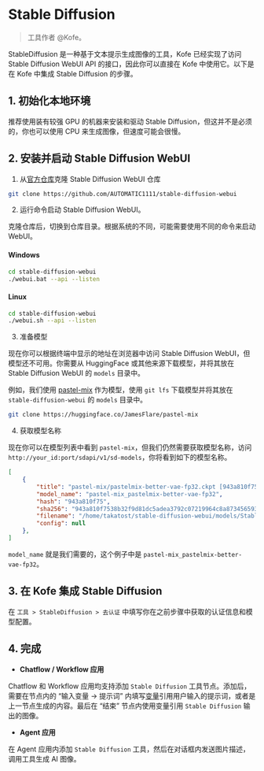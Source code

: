 # Stable Diffusion

> 工具作者 @Kofe。

StableDiffusion 是一种基于文本提示生成图像的工具，Kofe 已经实现了访问 Stable Diffusion WebUI API 的接口，因此你可以直接在 Kofe 中使用它。以下是在 Kofe 中集成 Stable Diffusion 的步骤。

## 1. 初始化本地环境

推荐使用装有较强 GPU 的机器来安装和驱动 Stable Diffusion，但这并不是必须的，你也可以使用 CPU 来生成图像，但速度可能会很慢。

## 2. 安装并启动 Stable Diffusion WebUI

1. 从[官方仓库](https://github.com/AUTOMATIC1111/stable-diffusion-webui)克隆 Stable Diffusion WebUI 仓库
    
```bash
git clone https://github.com/AUTOMATIC1111/stable-diffusion-webui
```

2. 运行命令启动 Stable Diffusion WebUI。

克隆仓库后，切换到仓库目录。根据系统的不同，可能需要使用不同的命令来启动 WebUI。

#### Windows

```bash
cd stable-diffusion-webui
./webui.bat --api --listen
```

#### Linux
```bash
cd stable-diffusion-webui
./webui.sh --api --listen
```

3. 准备模型

现在你可以根据终端中显示的地址在浏览器中访问 Stable Diffusion WebUI，但模型还不可用。你需要从 HuggingFace 或其他来源下载模型，并将其放在 Stable Diffusion WebUI 的 `models` 目录中。

例如，我们使用 [pastel-mix](https://huggingface.co/JamesFlare/pastel-mix) 作为模型，使用 `git lfs` 下载模型并将其放在 `stable-diffusion-webui` 的 `models` 目录中。

```bash
git clone https://huggingface.co/JamesFlare/pastel-mix
```

4. 获取模型名称

现在你可以在模型列表中看到 `pastel-mix`，但我们仍然需要获取模型名称，访问 `http://your_id:port/sdapi/v1/sd-models`，你将看到如下的模型名称。

```json
[
    {
        "title": "pastel-mix/pastelmix-better-vae-fp32.ckpt [943a810f75]",
        "model_name": "pastel-mix_pastelmix-better-vae-fp32",
        "hash": "943a810f75",
        "sha256": "943a810f7538b32f9d81dc5adea3792c07219964c8a8734565931fcec90d762d",
        "filename": "/home/takatost/stable-diffusion-webui/models/Stable-diffusion/pastel-mix/pastelmix-better-vae-fp32.ckpt",
        "config": null
    },
]
```

`model_name` 就是我们需要的，这个例子中是 `pastel-mix_pastelmix-better-vae-fp32`。

## 3. 在 Kofe 集成 Stable Diffusion

在 `工具 > StableDiffusion > 去认证` 中填写你在之前步骤中获取的认证信息和模型配置。

## 4. 完成

- **Chatflow / Workflow 应用**

Chatflow 和 Workflow 应用均支持添加 `Stable Diffusion` 工具节点。添加后，需要在节点内的 “输入变量 → 提示词” 内填写[变量](https://docs.dify.ai/v/zh-hans/guides/workflow/variables)引用用户输入的提示词，或者是上一节点生成的内容。最后在 “结束” 节点内使用变量引用 `Stable Diffusion` 输出的图像。

- **Agent 应用**

在 Agent 应用内添加 `Stable Diffusion` 工具，然后在对话框内发送图片描述，调用工具生成 AI 图像。
